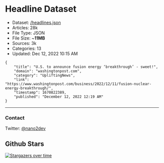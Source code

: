 # Headline Dataset

- Dataset: [/headlines.json](https://raw.githubusercontent.com/fwd/news/master/headlines.json) 
- Articles: 28k
- File Type: JSON
- File Size: ~**11MB**
- Sources: 3k
- Categories: 13
- Updated: Dec 12, 2022 10:15 AM

```
{
    "title": "U.S. to announce fusion energy ‘breakthrough’ - sweet!",
    "domain": "washingtonpost.com",
    "category": "UpliftingNews",
    "link": "https://www.washingtonpost.com/business/2022/12/11/fusion-nuclear-energy-breakthrough/",
    "timestamp": 1670822389,
    "published": "December 12, 2022 12:19 AM"
}
```

---

### Contact 

Twitter: [@nano2dev](https://twitter.com/nano2dev)

## Github Stars

[![Stargazers over time](https://starchart.cc/fwd/news.svg)](https://starchart.cc/fwd/news)
